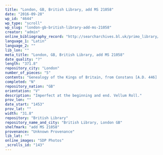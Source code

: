 ```yaml
---
title: "London, GB, British Library, add MS 21058"
date: "2016-09-28"
wp_id: "4644"
wp_type: "scroll"
wp_slug: "london-gb-british-library-add-ms-21058"
creator: "admin"
online_bibliography_record: "http://searcharchives.bl.uk/primo_library/libweb/action/display.do?tabs=detailsTab&ct=display&fn=search&doc=IAMS032-002033758&indx=1&recIds=IAMS032-002033758&recIdxs=0&elementId=0&renderMode=poppedOut&displayMode=full&frbrVersion=&dscnt=1&frbg=&scp.scps=scope%3A%28BL%29&tab=local&dstmp=1393298169405&srt=rank&mode=Basic&dum=true&vl(freeText0)=add+MS+21368&vid=IAMS_VU2"
language_1: "Latin"
language_2: ""
lib_lon: ""
meta_title: "London, GB, British Library, add MS 21058"
date_quality: "?"
length: "371.8"
repository_city: "London"
number_of_pieces: "5"
contents: "Genealogy of the Kings of Britain, from Constans [A.D. 446] to Henry VI. Biographical notices on either side columns of the Emperors and Popes, to 1453."
completed: "N"
repository_nation: "GB"
orientation: "V"
description: "Imperfect at the beginning and end. Vellum Roll."
prov_lon: ""
date_start: "1453"
prov_lat: ""
width: "31.8"
repository: "British Library"
repository_name_and_city: "British Library, London GB"
shelfmark: "add MS 21058"
provenance: "Unknown Provenance"
lib_lat: ""
online_images: "SDP Photos"
_scrolls_id: "143"
---
```



